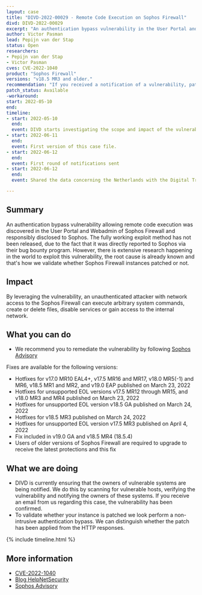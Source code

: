 ```yaml
---
layout: case
title: "DIVD-2022-00029 - Remote Code Execution on Sophos Firewall"
divd: DIVD-2022-00029
excerpt: "An authentication bypass vulnerability in the User Portal and Webadmin allows a remote attacker to execute code in Sophos Firewall version v18.5 MR3 and older."
author: Victor Pasman
lead: Pepijn van der Stap
status: Open
researchers:
- Pepijn van der Stap
- Victor Pasman
cves: CVE-2022-1040
product: "Sophos Firewall"
versions: "v18.5 MR3 and older."
recommendation: "If you received a notification of a vulnerability, patch your system with the information provided in this notification."
patch_status: Available
-workaround:
start: 2022-05-10
end:
timeline:
- start: 2022-05-10
  end:
  event: DIVD starts investigating the scope and impact of the vulnerability.
- start: 2022-06-11
  end:	
  event: First version of this case file.
- start: 2022-06-12
  end:
  event: First round of notifications sent
- start: 2022-06-12
  end:
  event: Shared the data concerning the Netherlands with the Digital Trust Center and the Dutch Security Clearing House (Security Meldpunt)

---
```


## Summary
An authentication bypass vulnerability allowing remote code execution was discovered in the User Portal and Webadmin of Sophos Firewall and responsibly disclosed to Sophos. The fully working exploit method has not been released, due to the fact that it was directly reported to Sophos via their bug bounty program. However, there is extensive research happening in the world to exploit this vulnerability, the root cause is already known and that's how we validate whether Sophos Firewall instances patched or not. 

## Impact
By leveraging the vulnerability, an unauthenticated attacker with network access to the Sophos Firewall can execute arbitrary system commands, create or delete files, disable services or gain access to the internal network.

## What you can do

* We recommend you to remediate the vulnerability by following [Sophos Advisory](https://www.sophos.com/en-us/security-advisories/sophos-sa-20220325-sfos-rce)

Fixes are available for the following versions: 
- Hotfixes for v17.0 MR10 EAL4+, v17.5 MR16 and MR17, v18.0 MR5(-1) and MR6, v18.5 MR1 and MR2, and v19.0 EAP published on March 23, 2022
- Hotfixes for unsupported EOL versions v17.5 MR12 through MR15, and v18.0 MR3 and MR4 published on March 23, 2022
- Hotfixes for unsupported EOL version v18.5 GA published on March 24, 2022
- Hotfixes for v18.5 MR3 published on March 24, 2022
- Hotfixes for unsupported EOL version v17.5 MR3 published on April 4, 2022
- Fix included in v19.0 GA and v18.5 MR4 (18.5.4)
- Users of older versions of Sophos Firewall are required to upgrade to receive the latest protections and this fix

## What we are doing

* DIVD is currently ensuring that the owners of vulnerable systems are being notified. We do this by scanning for vulnerable hosts, verifying the vulnerability and notifying the owners of these systems. If you receive an email from us regarding this case, the vulnerability has been confirmed.
* To validate whether your instance is patched we look perform a non-intrusive authentication bypass. We can distinguish whether the patch has been applied from the HTTP responses.

{% include timeline.html %}

## More information

* [CVE-2022-1040](https://cve.mitre.org/cgi-bin/cvename.cgi?name=CVE-2022-1040)
* [Blog HelpNetSecurity](https://www.helpnetsecurity.com/2022/03/29/cve-2022-1040/) 
* [Sophos Advisory](https://www.sophos.com/en-us/security-advisories/sophos-sa-20220325-sfos-rce)

